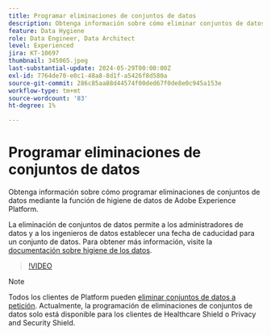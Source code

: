 ```yaml
---
title: Programar eliminaciones de conjuntos de datos
description: Obtenga información sobre cómo eliminar conjuntos de datos mediante la función de higiene de datos de Adobe Experience Platform.
feature: Data Hygiene
role: Data Engineer, Data Architect
level: Experienced
jira: KT-10697
thumbnail: 345065.jpeg
last-substantial-update: 2024-05-29T00:00:00Z
exl-id: 7764de70-e0c1-48a8-8d1f-a5426f8d580a
source-git-commit: 286c85aa88d44574f00ded67f0de8e0c945a153e
workflow-type: tm+mt
source-wordcount: '83'
ht-degree: 1%

---
```


# Programar eliminaciones de conjuntos de datos

Obtenga información sobre cómo programar eliminaciones de conjuntos de datos mediante la función de higiene de datos de Adobe Experience Platform.

La eliminación de conjuntos de datos permite a los administradores de datos y a los ingenieros de datos establecer una fecha de caducidad para un conjunto de datos. Para obtener más información, visite la [documentación sobre higiene de los datos](https://experienceleague.adobe.com/docs/experience-platform/hygiene/home.html?lang=es).


>[!VIDEO](https://video.tv.adobe.com/v/345065?learn=on&enablevpops)

>[!NOTE]
>
> Todos los clientes de Platform pueden [eliminar conjuntos de datos a petición](https://experienceleague.adobe.com/docs/experience-platform/catalog/datasets/user-guide.html#delete). Actualmente, la programación de eliminaciones de conjuntos de datos solo está disponible para los clientes de Healthcare Shield o Privacy and Security Shield.
